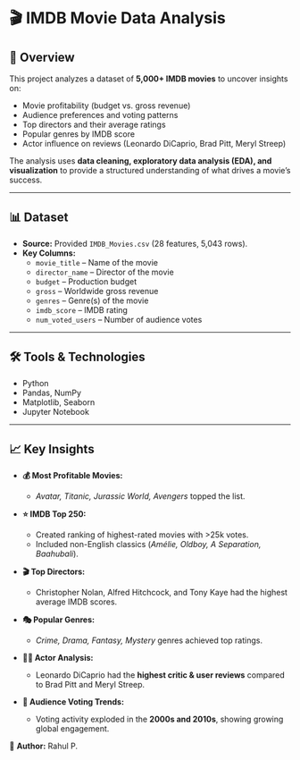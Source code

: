 # 🎬 IMDB Movie Data Analysis  

## 📌 Overview  
This project analyzes a dataset of **5,000+ IMDB movies** to uncover insights on:  
- Movie profitability (budget vs. gross revenue)  
- Audience preferences and voting patterns  
- Top directors and their average ratings  
- Popular genres by IMDB score  
- Actor influence on reviews (Leonardo DiCaprio, Brad Pitt, Meryl Streep)  

The analysis uses **data cleaning, exploratory data analysis (EDA), and visualization** to provide a structured understanding of what drives a movie’s success.  

---

## 📊 Dataset  
- **Source:** Provided `IMDB_Movies.csv` (28 features, 5,043 rows).  
- **Key Columns:**  
  - `movie_title` – Name of the movie  
  - `director_name` – Director of the movie  
  - `budget` – Production budget  
  - `gross` – Worldwide gross revenue  
  - `genres` – Genre(s) of the movie  
  - `imdb_score` – IMDB rating  
  - `num_voted_users` – Number of audience votes  

---

## 🛠️ Tools & Technologies  
- Python  
- Pandas, NumPy  
- Matplotlib, Seaborn  
- Jupyter Notebook  

---

## 📈 Key Insights  

- **💰 Most Profitable Movies:**  
  - *Avatar, Titanic, Jurassic World, Avengers* topped the list.  

- **⭐ IMDB Top 250:**  
  - Created ranking of highest-rated movies with >25k votes.  
  - Included non-English classics (*Amélie, Oldboy, A Separation, Baahubali*).  

- **🎬 Top Directors:**  
  - Christopher Nolan, Alfred Hitchcock, and Tony Kaye had the highest average IMDB scores.  

- **🎭 Popular Genres:**  
  - *Crime, Drama, Fantasy, Mystery* genres achieved top ratings.  

- **👨‍🎤 Actor Analysis:**  
  - Leonardo DiCaprio had the **highest critic & user reviews** compared to Brad Pitt and Meryl Streep.  

- **📅 Audience Voting Trends:**  
  - Voting activity exploded in the **2000s and 2010s**, showing growing global engagement.  


📌 **Author:** Rahul P.  
